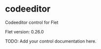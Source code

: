 # codeeditor
Codeeditor control for Flet

Flet version: 0.26.0

TODO: Add your control documentation here.